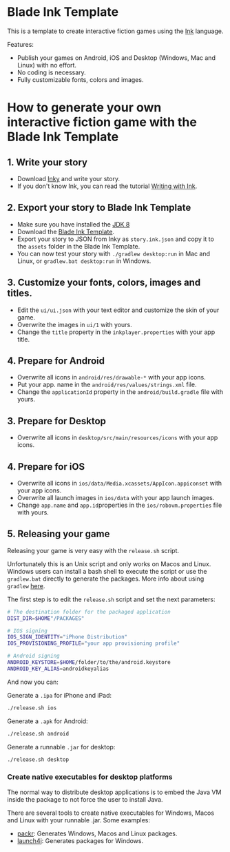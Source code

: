 # Blade Ink Template

This is a template to create interactive fiction games using the [Ink](https://www.inklestudios.com/ink/) language.

Features:

- Publish your games on Android, iOS and Desktop (Windows, Mac and Linux) with no effort.
- No coding is necessary.
- Fully customizable fonts, colors and images.

# How to generate your own interactive fiction game with the Blade Ink Template

## 1. Write your story

- Download [Inky](https://github.com/inkle/inky/releases) and write your story.
- If you don't know Ink, you can read the tutorial [Writing with Ink](https://github.com/inkle/ink/blob/master/Documentation/WritingWithInk.md).

## 2. Export your story to Blade Ink Template

- Make sure you have installed the [JDK 8](http://www.oracle.com/technetwork/java/javase/downloads/jdk8-downloads-2133151.html)
- Download the [Blade Ink Template](https://github.com/bladecoder/blade-ink-template).
- Export your story to JSON from Inky as `story.ink.json` and copy it to the `assets` folder in the Blade Ink Template.
- You can now test your story with `./gradlew desktop:run` in Mac and Linux, or `gradlew.bat desktop:run` in Windows.

## 3. Customize your fonts, colors, images and titles.

 - Edit the `ui/ui.json` with your text editor and customize the skin of your game.
 - Overwrite the images in `ui/1` with yours.
 - Change the `title` property in the `inkplayer.properties` with your app title.

## 4. Prepare for Android

- Overwrite all icons in `android/res/drawable-*` with your app icons.
- Put your app. name in the `android/res/values/strings.xml` file.
- Change the `applicationId` property in the `android/build.gradle` file with yours.


## 3. Prepare for Desktop

- Overwrite all icons in `desktop/src/main/resources/icons` with your app icons.

## 4. Prepare for iOS

- Overwrite all icons in `ios/data/Media.xcassets/AppIcon.appiconset` with your app icons.
- Overwrite all launch images in `ios/data` with your app launch images.
- Change `app.name` and `app.id`properties in the `ios/robovm.properties` file with yours.

## 5. Releasing your game

Releasing your game is very easy with the `release.sh` script.

Unfortunately this is an Unix script and only works on Macos and Linux. Windows users can install a bash shell to execute the script or use the `gradlew.bat` directly to generate the packages. More info about using `gradlew`  [here](https://github.com/libgdx/libgdx/wiki/Gradle-on-the-Commandline).

The first step is to edit the `release.sh` script and set the next parameters:

```sh
# The destination folder for the packaged application
DIST_DIR=$HOME"/PACKAGES"

# IOS signing
IOS_SIGN_IDENTITY="iPhone Distribution"
IOS_PROVISIONING_PROFILE="your app provisioning profile"

# Android signing
ANDROID_KEYSTORE=$HOME/folder/to/the/android.keystore
ANDROID_KEY_ALIAS=androidkeyalias
```

And now you can:

Generate a `.ipa` for iPhone and iPad:

```sh
./release.sh ios
```

Generate a `.apk` for Android:

```sh
./release.sh android
```

Generate a runnable `.jar` for desktop:

```sh
./release.sh desktop
```

### Create native executables for desktop platforms

The normal way to distribute desktop applications is to embed the Java VM inside the package to not force the user to install Java.

There are several tools to create native executables for Windows, Macos and Linux with your runnable .jar. Some examples:

- [packr](https://github.com/libgdx/packr): Generates Windows, Macos and Linux packages.
- [launch4j](https://sourceforge.net/projects/launch4j/): Generates packages for Windows.
